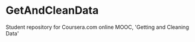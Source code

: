 GetAndCleanData
===============

Student repository  for Coursera.com online MOOC, 'Getting and Cleaning Data'
